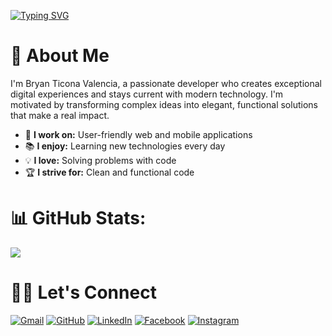 [![Typing SVG](https://readme-typing-svg.herokuapp.com?font=Fira+Code&weight=600&size=22&pause=1000&color=FF8C00&vCenter=true&random=false&width=600&lines=Full+Stack+Web%2FMobile+Developer;I+work+mainly+with+React+%7C+React+Native)](https://git.io/typing-svg)

# 🚀 About Me

I'm Bryan Ticona Valencia, a passionate developer who creates exceptional digital experiences and stays current with modern technology. I'm motivated by transforming complex ideas into elegant, functional solutions that make a real impact.

- 🎯 **I work on:** User-friendly web and mobile applications
- 📚 **I enjoy:** Learning new technologies every day
- 💡 **I love:** Solving problems with code
- 🏆 **I strive for:** Clean and functional code

# 📊 GitHub Stats:
![](https://github-readme-streak-stats.herokuapp.com/?user=Ross1736&theme=dark&hide_border=false)

# 🙋‍♀️ Let's Connect

<p align="start">
	<a href="mailto:bryan1736b@gmail.com"><img src="https://img.icons8.com/bubbles/50/000000/gmail.png" alt="Gmail"/></a>
	<a href="https://github.com/Ross1736"><img src="https://img.icons8.com/bubbles/50/000000/github.png" alt="GitHub"/></a>
	<a href="https://www.linkedin.com/in/bryan-ticona-valencia-999632269"><img src="https://img.icons8.com/bubbles/50/000000/linkedin.png" alt="LinkedIn"/></a>
	<a href="https://www.facebook.com/bryan.ticona.338"><img src="https://img.icons8.com/bubbles/50/000000/facebook-new.png" alt="Facebook"/></a>
	<a href="https://www.instagram.com/ross1736b"><img src="https://img.icons8.com/bubbles/50/000000/instagram.png" alt="Instagram"/></a>
</p>
